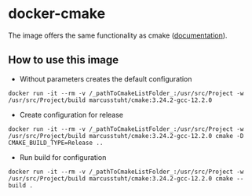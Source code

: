 # docker-cmake

The image offers the same functionality as cmake ([documentation](https://cmake.org/documentation)).

## How to use this image
* Without parameters creates the default configuration
```
docker run -it --rm -v /_pathToCmakeListFolder_:/usr/src/Project -w /usr/src/Project/build marcusstuht/cmake:3.24.2-gcc-12.2.0
```
* Create configuration for release 
```
docker run -it --rm -v /_pathToCmakeListFolder_:/usr/src/Project -w /usr/src/Project/build marcusstuht/cmake:3.24.2-gcc-12.2.0 cmake -D CMAKE_BUILD_TYPE=Release ..
```
* Run build for configuration
```
docker run -it --rm -v /_pathToCmakeListFolder_:/usr/src/Project -w /usr/src/Project/build marcusstuht/cmake:3.24.2-gcc-12.2.0 cmake --build .
```
